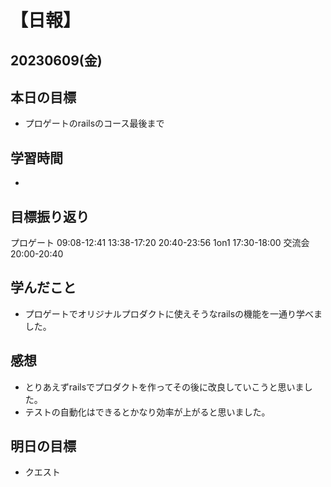 # 【日報】
## 20230609(金)
## 本日の目標
- プロゲートのrailsのコース最後まで

## 学習時間
- 

## 目標振り返り
プロゲート 09:08-12:41 13:38-17:20 20:40-23:56
1on1 17:30-18:00
交流会　20:00-20:40

## 学んだこと
- プロゲートでオリジナルプロダクトに使えそうなrailsの機能を一通り学べました。

## 感想
- とりあえずrailsでプロダクトを作ってその後に改良していこうと思いました。
- テストの自動化はできるとかなり効率が上がると思いました。

## 明日の目標
- クエスト


